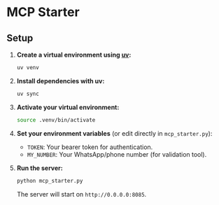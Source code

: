 # MCP Starter

## Setup

1. **Create a virtual environment using [uv](https://github.com/astral-sh/uv):**
    ```bash
    uv venv
    ```

2. **Install dependencies with uv:**
    ```bash
    uv sync
    ```

3. **Activate your virtual environment:**
    ```bash
    source .venv/bin/activate
    ```

4. **Set your environment variables** (or edit directly in `mcp_starter.py`):
    - `TOKEN`: Your bearer token for authentication.
    - `MY_NUMBER`: Your WhatsApp/phone number (for validation tool).

5. **Run the server:**
    ```bash
    python mcp_starter.py
    ```
    The server will start on `http://0.0.0.0:8085`.
